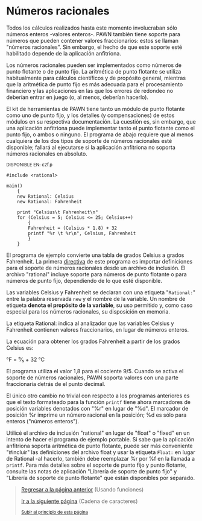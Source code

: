 # Números racionales
Todos los cálculos realizados hasta este momento involucraban sólo números enteros 
-valores enteros-. PAWN también tiene soporte para números que pueden contener 
valores fraccionarios: estos se llaman "números racionales". Sin embargo, el hecho 
de que este soporte esté habilitado depende de la aplicación anfitriona.

Los números racionales pueden ser implementados como números de punto flotante o 
de punto fijo. La aritmética de punto flotante se utiliza habitualmente para cálculos
científicos y de propósito general, mientras que la aritmética de punto fijo es más 
adecuada para el procesamiento financiero y las aplicaciones en las que los errores 
de redondeo no deberían entrar en juego (o, al menos, deberían hacerlo).

El kit de herramientas de PAWN tiene tanto un módulo de punto flotante como uno 
de punto fijo, y los detalles (y compensaciones) de estos módulos en su respectiva
documentación. La cuestión es, sin embargo, que una aplicación anfitriona puede 
implementar tanto el punto flotante como el punto fijo, o ambos o ninguno. El 
programa de abajo requiere que al menos cualquiera de los dos tipos de soporte 
de números racionales esté disponible; fallará al ejecutarse si la aplicación 
anfitriona no soporta números racionales en absoluto.

<sub>DISPONIBLE EN: c2f.p</sub>
```pawn
#include <rational>

main()
    {
    new Rational: Celsius
    new Rational: Fahrenheit

    print "Celsius\t Fahrenheit\n"
    for (Celsius = 5; Celsius <= 25; Celsius++)
        {
        Fahrenheit = (Celsius * 1.8) + 32
        printf "%r \t %r\n", Celsius, Fahrenheit
        }
    }
```

El programa de ejemplo convierte una tabla de grados Celsius a grados Fahrenheit. 
La primera [directiva]() de este programa es importar definiciones para el soporte 
de números racionales desde un archivo de inclusión. El archivo "rational" incluye 
soporte para números de punto flotante o para números de punto fijo, dependiendo 
de lo que esté disponible.

Las variables Celsius y Fahrenheit se declaran con una etiqueta "`Rational:`" entre 
la palabra reservada `new` y el nombre de la variable. Un nombre de etiqueta **denota 
el propósito de la variable**, su uso permitido y, como caso especial para los números 
racionales, su disposición en memoria.

La etiqueta Rational: indica al analizador que las variables Celsius y Fahrenheit 
contienen valores fraccionarios, en lugar de números enteros.

La ecuación para obtener los grados Fahrenheit a partir de los grados Celsius es:

°F = ⁹⁄₅ + 32 °C

El programa utiliza el valor 1,8 para el cociente 9/5. Cuando se activa el soporte de 
números racionales, PAWN soporta valores con una parte fraccionaria detrás de el punto 
decimal.

El único otro cambio no trivial con respecto a los programas anteriores es que el texto 
formateado para la función `printf` tiene ahora marcadores de posición variables denotados 
con "%r" en lugar de "%d". El marcador de posición %r imprime un número racional en la 
posición; %d es sólo para enteros ("números enteros").

Utilicé el archivo de inclusión "rational" en lugar de "float" o "fixed" en un intento 
de hacer el programa de ejemplo portable. Si sabe que la aplicación anfitriona soporta 
aritmética de punto flotante, puede ser más conveniente "#incluir" las definiciones del 
archivo float y usar la etiqueta `Float:` en lugar de Rational -al hacerlo, también debe 
reemplazar %r por %f en la llamada a `printf`. Para más detalles sobre el soporte de punto 
fijo y punto flotante, consulte las notas de aplicación "Librería de soporte de punto fijo" 
y "Librería de soporte de punto flotante" que están disponibles por separado.

> [Regresar a la página anterior](03-usando--funciones.md) (Usando funciones)
>
> [Ir a la siguiente página](05-cadena-de-caracteres.md) (Cadena de caracteres)
>
> <sub>[Subir al principio de esta página](#números-racionales)</sub>
